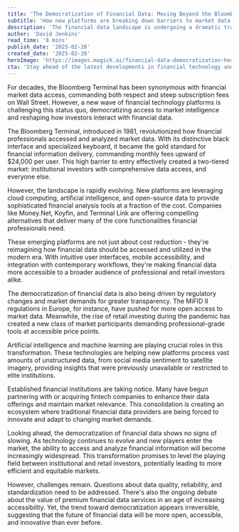 ```yaml
---
title: 'The Democratization of Financial Data: Moving Beyond the Bloomberg Terminal Era'
subtitle: 'How new platforms are breaking down barriers to market data access'
description: 'The financial data landscape is undergoing a dramatic transformation as new platforms challenge the Bloomberg Terminal''s dominance. This shift is democratizing access to market intelligence and creating opportunities for both institutional and retail investors. Through technological innovation and changing market demands, the future of financial data access is becoming more open and accessible to all.'
author: 'David Jenkins'
read_time: '8 mins'
publish_date: '2025-02-20'
created_date: '2025-02-20'
heroImage: 'https://images.magick.ai/financial-data-democratization-hero.jpg'
cta: 'Stay ahead of the latest developments in financial technology and market data accessibility. Follow us on LinkedIn for regular insights into how the democratization of financial information is reshaping investment opportunities for professionals and retail investors alike.'
---
```


For decades, the Bloomberg Terminal has been synonymous with financial market data access, commanding both respect and steep subscription fees on Wall Street. However, a new wave of financial technology platforms is challenging this status quo, democratizing access to market intelligence and reshaping how investors interact with financial data.

The Bloomberg Terminal, introduced in 1981, revolutionized how financial professionals accessed and analyzed market data. With its distinctive black interface and specialized keyboard, it became the gold standard for financial information delivery, commanding monthly fees upward of $24,000 per user. This high barrier to entry effectively created a two-tiered market: institutional investors with comprehensive data access, and everyone else.

However, the landscape is rapidly evolving. New platforms are leveraging cloud computing, artificial intelligence, and open-source data to provide sophisticated financial analysis tools at a fraction of the cost. Companies like Money.Net, Koyfin, and Terminal Link are offering compelling alternatives that deliver many of the core functionalities financial professionals need.

These emerging platforms are not just about cost reduction - they're reimagining how financial data should be accessed and utilized in the modern era. With intuitive user interfaces, mobile accessibility, and integration with contemporary workflows, they're making financial data more accessible to a broader audience of professional and retail investors alike.

The democratization of financial data is also being driven by regulatory changes and market demands for greater transparency. The MiFID II regulations in Europe, for instance, have pushed for more open access to market data. Meanwhile, the rise of retail investing during the pandemic has created a new class of market participants demanding professional-grade tools at accessible price points.

Artificial intelligence and machine learning are playing crucial roles in this transformation. These technologies are helping new platforms process vast amounts of unstructured data, from social media sentiment to satellite imagery, providing insights that were previously unavailable or restricted to elite institutions.

Established financial institutions are taking notice. Many have begun partnering with or acquiring fintech companies to enhance their data offerings and maintain market relevance. This consolidation is creating an ecosystem where traditional financial data providers are being forced to innovate and adapt to changing market demands.

Looking ahead, the democratization of financial data shows no signs of slowing. As technology continues to evolve and new players enter the market, the ability to access and analyze financial information will become increasingly widespread. This transformation promises to level the playing field between institutional and retail investors, potentially leading to more efficient and equitable markets.

However, challenges remain. Questions about data quality, reliability, and standardization need to be addressed. There's also the ongoing debate about the value of premium financial data services in an age of increasing accessibility. Yet, the trend toward democratization appears irreversible, suggesting that the future of financial data will be more open, accessible, and innovative than ever before.
